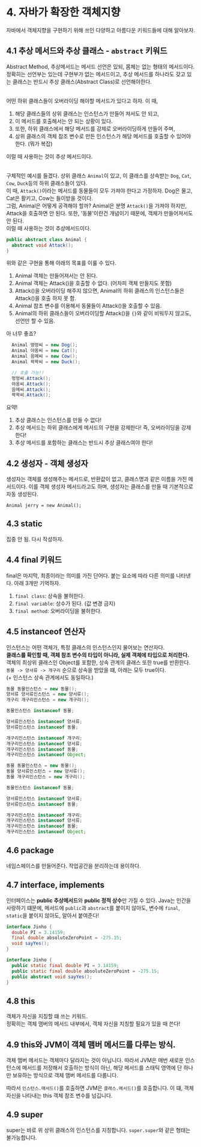 # 4. 자바가 확장한 객체지향
자바에서 객체지향을 구현하기 위해 쓰인 다양하고 아름다운 키워드들에 대해 알아보자.

## 4.1 추상 메서드와 추상 클래스 - `abstract` 키워드
Abstract Method, 추상메서드는 메서드 선언은 있되, 몸체는 없는 형태의 메서드이다. <br> 정확히는 선언부는 있는데 구현부가 없는 메서드이고, 추상 메서드를 하나라도 갖고 있는 클래스는 반드시 추상 클래스(Abstract Class)로 선언해야한다. <br> <br>

어떤 하위 클래스들이 오버라이딩 해야할 메서드가 있다고 하자. 이 때, 
1. 해당 클래스들의 상위 클래스는 인스턴스가 만들어 져서도 안 되고, 
2. 이 메서드를 호출해서는 안 되는 상황이 있다.
3. 또한, 하위 클래스에서 해당 메서드를 강제로 오버라이딩하게 만들어 주며, 
4. 상위 클래스의 객체 참조 변수로 만든 인스턴스가 해당 메서드를 호출할 수 있어야 한다. (뭐가 복잡) 

이럴 때 사용하는 것이 추상 메서드이다. <br> <br> 

구체적인 예시를 들겠다. 상위 클래스 `Animal`이 있고, 이 클래스를 상속받는 `Dog`, `Cat`, `Cow`, `Duck`등의 하위 클래스들이 있다. <br> 이 때, `Attack()`이라는 메서드를 동물들이 모두 가져야 한다고 가정하자. Dog은 물고, Cat은 활키고, Cow는 들이받을 것이다. <br> 그럼, Animal은 어떻게 공격해야 할까? Animal은 분명 `Attack()`을 가져야 하지만, Attack을 호출하면 안 된다. 또한, '동물'이란건 개념이기 때문에, 객체가 만들어져서도 안 된다. <br> 이럴 때 사용하는 것이 추상메서드이다. <br> 
```java
public abstract class Animal {
  abstract void Attack();
}
```
위와 같은 구현을 통해 아래의 목표를 이룰 수 있다.
1. Animal 객체는 만들어져서는 안 된다.
2. Animal 객체는 Attack()을 호출할 수 없다. (어차피 객체 만들지도 못함)
3. Attack()을 오버라이딩 해주지 않으면, Animal의 하위 클래스의 인스턴스들은 Attack()을 호출 하지 못 함. 
4. Animal 참조 변수를 이용해서 동물들이 Attack()을 호출할 수 있음.
5. Animal의 하위 클래스들이 오버라이딩할 Attack()을 `{}`와 같이 비워두지 않고도, 선언만 할 수 있음.

아 너무 좋죠?
```java
  Animal 멍멍씨 = new Dog();
  Animal 야옹씨 = new Cat();
  Animal 음메씨 = new Cow();
  Animal 꽉꽉씨 = new Duck();

  // 호출 가능!!
  멍멍씨.Attack();
  야옹씨.Attack();
  음메씨.Attack();
  꽉꽉씨.Attack();
```

요약! 
1. 추상 클래스는 인스턴스를 만들 수 없다!
2. 추상 메서드는 하위 클래스에게 메서드의 구현을 강제한다! 즉, 오버라이딩을 강제한다!
3. 추상 메서드를 포함하는 클래스는 반드시 추상 클래스여야 한다!

## 4.2 생성자 - 객체 생성자
생성자는 객체를 생성해주는 메서드로, 반환값이 없고, 클래스명과 같은 이름을 가진 메서드이다. 이를 객체 생성자 메서드라고도 하며, 생성자는 클래스를 만들 때 기본적으로 자동 생성된다. 
```
Animal jerry = new Animal();
```
## 4.3 static
집중 안 됨. 다시 작성하자.

## 4.4 final 키워드
final은 마지막, 최종이라는 의미를 가진 단어다. 붙는 요소에 따라 다른 의미를 나타낸다. 아래 3개만 기억하자.
1. `final class`: 상속을 불허한다.
2. `final variable`: 상수가 된다. (값 변경 금지)
3. `final method`: 오버라이딩을 불허한다.

## 4.5 instanceof 연산자
인스턴스는 어떤 객체가, 특정 클래스의 인스턴스인지 물어보는 연산자다. <br> **클래스를 확인할 때, 객체 참조 변수의 타입이 아니라, 실제 객체에 타입으로 처리한다.** 객체의 최상위 클래스인 Object를 포함한, 상속 관계의 클래스 또한 true를 반환한다. <br> `동물 -> 양서류 -> 개구리` 순으로 상속을 받았을 떄, 아래는 모두 true이다. <br> (+ 인스턴스 상속 관계에서도 동일하다.)
```java
동물 동물인스턴스 = new 동물();
양서류 양서류인스턴스 = new 양서류();
개구리 개구리인스턴스 = new 개구리();

동물인스턴스 instanceof 동물;

양서류인스턴스 instanceof 양서류;
양서류인스턴스 instanceof 동물;

개구리인스턴스 instanceof 개구리;
개구리인스턴스 instanceof 양서류;
개구리인스턴스 instanceof 동물;
개구리인스턴스 instanceof Object;
```

```java
동물 동물인스턴스 = new 동물();
동물 양서류인스턴스 = new 양서류();
동물 개구리인스턴스 = new 개구리();

동물인스턴스 instanceof 동물;

양서류인스턴스 instanceof 양서류;
양서류인스턴스 instanceof 동물;

개구리인스턴스 instanceof 개구리;
개구리인스턴스 instanceof 양서류;
개구리인스턴스 instanceof 동물;
개구리인스턴스 instanceof Object;
```

## 4.6 package
네임스페이스를 만들어준다. 작업공간을 분리하는데 용이하다.

## 4.7 interface, implements
인터페이스는 **public 추상메서드**와 **public 정적 상수**만 가질 수 있다. Java는 인간을 사랑하기 떄문에, 메서드에 `public`과 `abstract`를 붙이지 않아도, 변수에 `final`, `static`을 붙이지 않아도, 알아서 붙여준다!

```java
interface Jinho {
  double PI = 3.14159;
  final double absoluteZeroPoint = -275.15;
  void sayYes();
}
```

```java
interface Jinho {
  public static final double PI = 3.14159;
  public static final double absoluteZeroPoint = -275.15;
  public abstract void sayYes();
}
```

## 4.8 this
객체가 자신을 지칭할 떄 쓰는 키워드. <br> 정확히는 객체 맴버의 메서드 내부에서, 객체 자신을 지칭할 필요가 있을 때 쓴다! <br>

## 4.9 this와 JVM이 객체 맴버 메서드를 다루는 방식.

객체 맴버 메서드는 객체마다 달라지는 것이 아닙니다. 따라서 JVM은 매번 새로운 인스턴스에 메서드를 저장해서 호출하는 방식이 아닌, 해당 메서드를 스태틱 영역에 단 하나만 보유하는 방식으로 객체 맴버 메서드를 다룹니다. <br> 

따라서 `인스턴스.매서드()`를 호출하면 JVM은 `클래스.메서드()`를 호출합니다. 이 떄, 객체 자신을 나타내는 this 객체 참조 변수를 넘깁니다.

## 4.9 super
super는 바로 위 상위 클래스의 인스턴스를 지칭합니다. `super.super`와 같은 형태는 불가능합니다.
